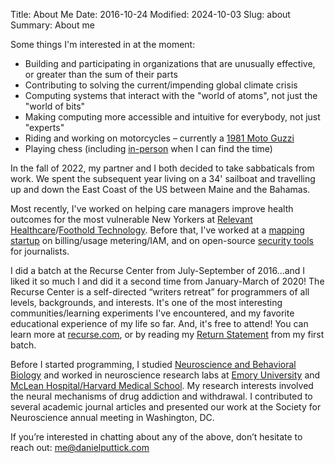 Title: About Me
Date: 2016-10-24
Modified: 2024-10-03
Slug: about
Summary: About me

Some things I'm interested in at the moment:

- Building and participating in organizations that are unusually effective, or greater than the sum of their parts
- Contributing to solving the current/impending global climate crisis
- Computing systems that interact with the "world of atoms", not just the "world of bits"
- Making computing more accessible and intuitive for everybody, not just "experts"
- Riding and working on motorcycles – currently a [1981 Moto Guzzi](https://it.wikipedia.org/wiki/Moto_Guzzi_V1000_G5)
- Playing chess (including [in-person](https://www.uschess.org/msa/MbrDtlMain.php?30565171) when I can find the time)

In the fall of 2022, my partner and I both decided to take sabbaticals from work. We spent the subsequent year living on a 34' sailboat and travelling up and down the East Coast of the US between Maine and the Bahamas.

Most recently, I've worked on helping care managers improve health outcomes for the most vulnerable New Yorkers at [Relevant Healthcare](https://relevant.healthcare/)/[Foothold Technology](https://footholdtechnology.com/care-coordination-software/). Before that, I've worked at a [mapping startup](https://www.mapbox.com/) on billing/usage metering/IAM, and on open-source [security tools](https://circl.lu/projects/CIRCLean/) for journalists.

I did a batch at the Recurse Center from July-September of 2016...and I liked it so much I and did it a second time from January-March of 2020! The Recurse Center is a self-directed “writers retreat” for programmers of all levels, backgrounds, and interests. It's one of the most interesting communities/learning experiments I've encountered, and my favorite educational experience of my life so far. And, it's free to attend! You can learn more at [recurse.com](https://www.recurse.com/scout/click?t=70c642aa7102a1a2b43dc2ba3585c703), or by reading my [Return Statement]({filename}/writing/return-statement.md) from my first batch.

Before I started programming, I studied [Neuroscience and Behavioral Biology](http://www.nbb.emory.edu) and worked in neuroscience research labs at [Emory University](https://genetics.emory.edu/faculty/primary/weinshenker-david.html) and [McLean Hospital/Harvard Medical School](https://www.chartofflab.com/). My research interests involved the neural mechanisms of drug addiction and withdrawal. I contributed to several academic journal articles and presented our work at the Society for Neuroscience annual meeting in Washington, DC.

If you’re interested in chatting about any of the above, don’t hesitate to reach out: me@danielputtick.com
